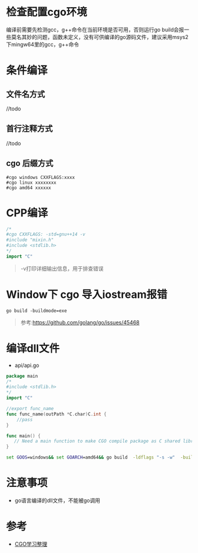 # 检查配置cgo环境

编译前需要先检测gcc，g++命令在当前环境是否可用，否则运行go build会报一些莫名其妙的问题，函数未定义，没有可供编译的go源码文件，建议采用msys2下mingw64里的gcc，g++命令

# 条件编译

## 文件名方式
//todo 
## 首行注释方式
//todo 
## cgo 后缀方式
```
#cgo windows CXXFLAGS:xxxx
#cgo linux xxxxxxxx
#cgo amd64 xxxxxx
```
# CPP编译
```go
/*
#cgo CXXFLAGS: -std=gnu++14 -v
#include "mixin.h"
#include <stdlib.h>
*/
import "C"

```
> -v打印详细输出信息，用于排查错误
# Window下 cgo 导入iostream报错
`go build -buildmode=exe`
> 参考:https://github.com/golang/go/issues/45468
# 编译dll文件
- api/api.go
```go
package main
/*
#include <stdlib.h>
*/
import "C"

//export func_name
func func_name(outPath *C.char)C.int {
    //pass
}

func main() {
   // Need a main function to make CGO compile package as C shared library
}

```
```cmd
set GOOS=windows&& set GOARCH=amd64&& go build  -ldflags "-s -w"  -buildmode=c-shared -o build/export.dll api/api.go
```
# 注意事项
- go语言编译的dll文件，不能被go调用  
# 参考
- [CGO学习整理](https://packagewjx.github.io/2018/12/13/cgo-note/)
